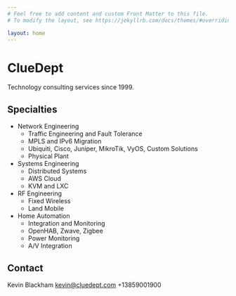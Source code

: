 ```yaml
---
# Feel free to add content and custom Front Matter to this file.
# To modify the layout, see https://jekyllrb.com/docs/themes/#overriding-theme-defaults

layout: home
---
```

# ClueDept

Technology consulting services since 1999.

Specialties
-----------

* Network Engineering
  * Traffic Engineering and Fault Tolerance
  * MPLS and IPv6 Migration
  * Ubiquiti, Cisco, Juniper, MikroTik, VyOS, Custom Solutions
  * Physical Plant
* Systems Engineering
  * Distributed Systems
  * AWS Cloud
  * KVM and LXC
* RF Engineering
  * Fixed Wireless
  * Land Mobile
* Home Automation
  * Integration and Monitoring
  * OpenHAB, Zwave, Zigbee
  * Power Monitoring
  * A/V Integration

Contact
-------
Kevin Blackham <kevin@cluedept.com> +13859001900
